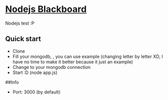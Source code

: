 # [Nodejs Blackboard](http://kamikazepanda.com)

Nodejs test :P

## Quick start

* Clone
* Fill your mongodb, , you can use example (changing letter by letter XD, I have no time to make it better because it just an example)
* Change to your mongodb connection
* Start :D (node app.js)

##Info

* Port: 3000 (by default)
